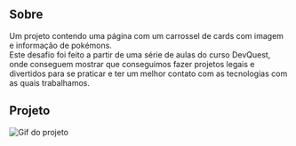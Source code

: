 ## Sobre
Um projeto contendo uma página com um carrossel de cards com imagem e informação de pokémons.
<br>
Este desafio foi feito a partir de uma série de aulas do curso DevQuest, onde conseguem mostrar que conseguimos fazer projetos legais e divertidos para se praticar e ter um melhor contato com as tecnologias com as quais trabalhamos.

## Projeto
<img src="./src/images/carrossel-de-imagens-pokemon.gif" alt="Gif do projeto">